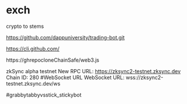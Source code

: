 # exch
crypto to stems

https://github.com/dappuniversity/trading-bot.git

https://cli.github.com/
 
 https://ghrepocloneChainSafe/web3.js

zkSync alpha testnet
New RPC URL: https://zksync2-testnet.zksync.dev
Chain ID: 280
#WebSocket URL
WebSocket URL: wss://zksync2-testnet.zksync.dev/ws

#grabbytabbyvsstick_stickybot
